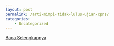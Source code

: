 ```yaml
---
layout: post
permalink: /arti-mimpi-tidak-lulus-ujian-cpns/
categories:
    - Uncategorized
---
```


[Baca Selengkapnya](/02)